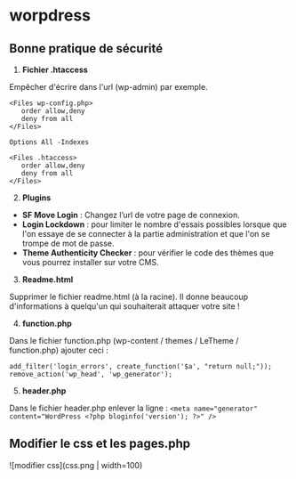 # worpdress

## Bonne pratique de sécurité

1) __Fichier .htaccess__

Empêcher d'écrire dans l'url (wp-admin) par exemple.

    <Files wp-config.php>
       order allow,deny
       deny from all
    </Files>

    Options All -Indexes

    <Files .htaccess>
       order allow,deny 
       deny from all 
    </Files>

2) __Plugins__

- **SF Move Login** : Changez l’url de votre page de connexion.
- **Login Lockdown** : pour limiter le nombre d'essais possibles lorsque que l'on essaye de se connecter à la partie administration et que l'on se trompe de mot de passe.
- **Theme Authenticity Checker** : pour vérifier le code des thèmes que vous pourrez installer sur votre CMS.

3) __Readme.html__

Supprimer le fichier readme.html (à la racine). Il donne beaucoup d'informations à quelqu'un qui souhaiterait attaquer votre site !

4) __function.php__

Dans le fichier function.php (wp-content / themes / LeTheme / function.php) ajouter ceci :

    add_filter('login_errors', create_function('$a', "return null;"));
    remove_action('wp_head', 'wp_generator');

5) __header.php__

Dans le fichier header.php enlever la ligne :
`<meta name="generator" content="WordPress <?php bloginfo('version'); ?>" />`

## Modifier le css et les pages.php

![modifier css](css.png | width=100)

